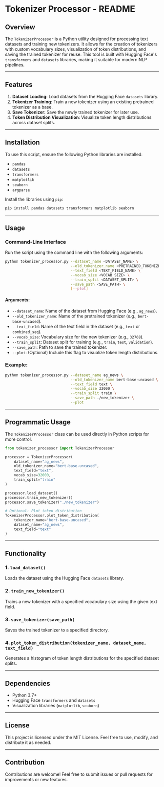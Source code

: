 # Tokenizer Processor - README

## Overview

The `TokenizerProcessor` is a Python utility designed for processing text datasets and training new tokenizers. It allows for the creation of tokenizers with custom vocabulary sizes, visualization of token distributions, and saving the trained tokenizer for reuse. This tool is built with Hugging Face's `transformers` and `datasets` libraries, making it suitable for modern NLP pipelines.

---

## Features

1. **Dataset Loading**: Load datasets from the Hugging Face `datasets` library.
2. **Tokenizer Training**: Train a new tokenizer using an existing pretrained tokenizer as a base.
3. **Save Tokenizer**: Save the newly trained tokenizer for later use.
4. **Token Distribution Visualization**: Visualize token length distributions across dataset splits.

---

## Installation

To use this script, ensure the following Python libraries are installed:

- `pandas`
- `datasets`
- `transformers`
- `matplotlib`
- `seaborn`
- `argparse`

Install the libraries using `pip`:

```bash
pip install pandas datasets transformers matplotlib seaborn
```

---

## Usage

### Command-Line Interface

Run the script using the command line with the following arguments:

```bash
python tokenizer_processor.py --dataset_name <DATASET_NAME> \
                              --old_tokenizer_name <PRETRAINED_TOKENIZER> \
                              --text_field <TEXT_FIELD_NAME> \
                              --vocab_size <VOCAB_SIZE> \
                              --train_split <DATASET_SPLIT> \
                              --save_path <SAVE_PATH> \
                              [--plot]
```

#### Arguments:
- `--dataset_name`: Name of the dataset from Hugging Face (e.g., `ag_news`).
- `--old_tokenizer_name`: Name of the pretrained tokenizer (e.g., `bert-base-uncased`).
- `--text_field`: Name of the text field in the dataset (e.g., `text` or `combined_seq`).
- `--vocab_size`: Vocabulary size for the new tokenizer (e.g., `32768`).
- `--train_split`: Dataset split for training (e.g., `train`, `test`, `validation`).
- `--save_path`: Path to save the trained tokenizer.
- `--plot`: (Optional) Include this flag to visualize token length distributions.

### Example:

```bash
python tokenizer_processor.py --dataset_name ag_news \
                              --old_tokenizer_name bert-base-uncased \
                              --text_field text \
                              --vocab_size 32000 \
                              --train_split train \
                              --save_path ./new_tokenizer \
                              --plot
```

---

## Programmatic Usage

The `TokenizerProcessor` class can be used directly in Python scripts for more control. 

```python
from tokenizer_processor import TokenizerProcessor

processor = TokenizerProcessor(
    dataset_name="ag_news",
    old_tokenizer_name="bert-base-uncased",
    text_field="text",
    vocab_size=32000,
    train_split="train"
)

processor.load_dataset()
processor.train_new_tokenizer()
processor.save_tokenizer("./new_tokenizer")

# Optional: Plot token distribution
TokenizerProcessor.plot_token_distribution(
    tokenizer_name="bert-base-uncased",
    dataset_name="ag_news",
    text_field="text"
)
```

---

## Functionality

### 1. `load_dataset()`
Loads the dataset using the Hugging Face `datasets` library.

### 2. `train_new_tokenizer()`
Trains a new tokenizer with a specified vocabulary size using the given text field.

### 3. `save_tokenizer(save_path)`
Saves the trained tokenizer to a specified directory.

### 4. `plot_token_distribution(tokenizer_name, dataset_name, text_field)`
Generates a histogram of token length distributions for the specified dataset splits.

---

## Dependencies

- Python 3.7+
- Hugging Face `transformers` and `datasets`
- Visualization libraries (`matplotlib`, `seaborn`)

---

## License

This project is licensed under the MIT License. Feel free to use, modify, and distribute it as needed.

---

## Contribution

Contributions are welcome! Feel free to submit issues or pull requests for improvements or new features.
